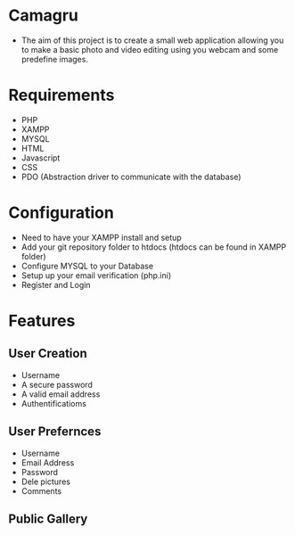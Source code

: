 # Camagru

* The aim of this project is to create a small web application allowing you to make a basic photo and video editing using you webcam and some predefine images.

# Requirements
* PHP
* XAMPP
* MYSQL
* HTML
* Javascript
* CSS
* PDO (Abstraction driver to communicate with the database)

# Configuration
* Need to have your XAMPP install and setup
* Add your git repository folder to htdocs (htdocs can be found in XAMPP folder)
* Configure MYSQL to your Database
* Setup up your email verification (php.ini)
* Register and Login

# Features
## User Creation
*  Username
*  A secure password
*  A valid email address
*  Authentificatioms

## User Prefernces
*  Username
*  Email Address
*  Password
*  Dele pictures
*  Comments

## Public Gallery

